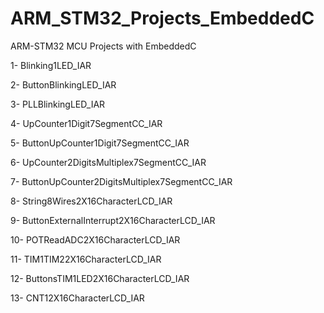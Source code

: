 # ARM_STM32_Projects_EmbeddedC
ARM-STM32 MCU Projects with EmbeddedC

1- Blinking1LED_IAR

2- ButtonBlinkingLED_IAR

3- PLLBlinkingLED_IAR

4- UpCounter1Digit7SegmentCC_IAR

5- ButtonUpCounter1Digit7SegmentCC_IAR

6- UpCounter2DigitsMultiplex7SegmentCC_IAR

7- ButtonUpCounter2DigitsMultiplex7SegmentCC_IAR

8- String8Wires2X16CharacterLCD_IAR

9- ButtonExternalInterrupt2X16CharacterLCD_IAR

10- POTReadADC2X16CharacterLCD_IAR

11- TIM1TIM22X16CharacterLCD_IAR

12- ButtonsTIM1LED2X16CharacterLCD_IAR

13- CNT12X16CharacterLCD_IAR
